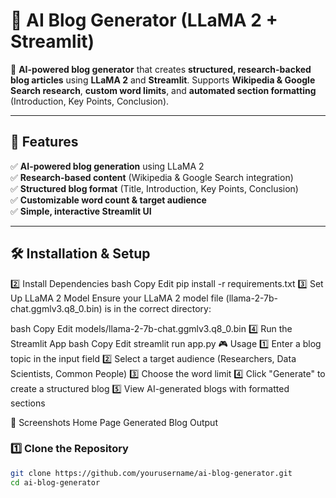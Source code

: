 # 📝 AI Blog Generator (LLaMA 2 + Streamlit)

🚀 **AI-powered blog generator** that creates **structured, research-backed blog articles** using **LLaMA 2** and **Streamlit**. Supports **Wikipedia & Google Search research**, **custom word limits**, and **automated section formatting** (Introduction, Key Points, Conclusion).  

---

## 🎯 **Features**
✅ **AI-powered blog generation** using LLaMA 2  
✅ **Research-based content** (Wikipedia & Google Search integration)  
✅ **Structured blog format** (Title, Introduction, Key Points, Conclusion)  
✅ **Customizable word count & target audience**  
✅ **Simple, interactive Streamlit UI**  

---

## 🛠️ **Installation & Setup**
2️⃣ Install Dependencies
bash
Copy
Edit
pip install -r requirements.txt
3️⃣ Set Up LLaMA 2 Model
Ensure your LLaMA 2 model file (llama-2-7b-chat.ggmlv3.q8_0.bin) is in the correct directory:

bash
Copy
Edit
models/llama-2-7b-chat.ggmlv3.q8_0.bin
4️⃣ Run the Streamlit App
bash
Copy
Edit
streamlit run app.py
🎮 Usage
1️⃣ Enter a blog topic in the input field
2️⃣ Select a target audience (Researchers, Data Scientists, Common People)
3️⃣ Choose the word limit
4️⃣ Click "Generate" to create a structured blog
5️⃣ View AI-generated blogs with formatted sections

📸 Screenshots
Home Page	Generated Blog Output

### **1️⃣ Clone the Repository**
```bash
git clone https://github.com/yourusername/ai-blog-generator.git
cd ai-blog-generator
